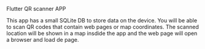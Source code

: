 Flutter QR scanner APP

This app has a small SQLite DB to store data on the device.
You will be able to scan QR codes that contain web pages or map coordinates.
The scanned location will be shown in a map insdide the app and the web page will open
a browser and load de page.